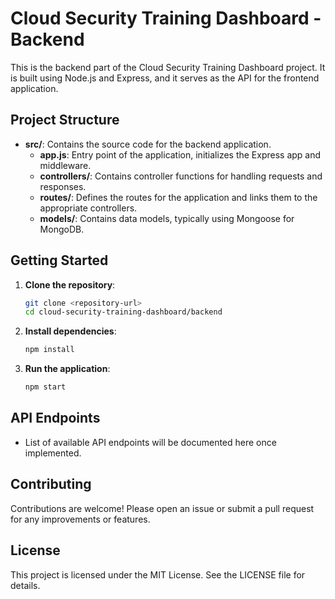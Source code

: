 # Cloud Security Training Dashboard - Backend

This is the backend part of the Cloud Security Training Dashboard project. It is built using Node.js and Express, and it serves as the API for the frontend application.

## Project Structure

- **src/**: Contains the source code for the backend application.
  - **app.js**: Entry point of the application, initializes the Express app and middleware.
  - **controllers/**: Contains controller functions for handling requests and responses.
  - **routes/**: Defines the routes for the application and links them to the appropriate controllers.
  - **models/**: Contains data models, typically using Mongoose for MongoDB.

## Getting Started

1. **Clone the repository**:
   ```bash
   git clone <repository-url>
   cd cloud-security-training-dashboard/backend
   ```

2. **Install dependencies**:
   ```bash
   npm install
   ```

3. **Run the application**:
   ```bash
   npm start
   ```

## API Endpoints

- List of available API endpoints will be documented here once implemented.

## Contributing

Contributions are welcome! Please open an issue or submit a pull request for any improvements or features.

## License

This project is licensed under the MIT License. See the LICENSE file for details.